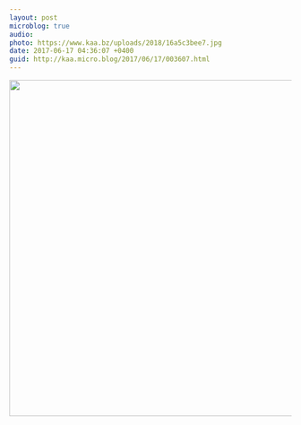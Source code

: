 ```yaml
---
layout: post
microblog: true
audio: 
photo: https://www.kaa.bz/uploads/2018/16a5c3bee7.jpg
date: 2017-06-17 04:36:07 +0400
guid: http://kaa.micro.blog/2017/06/17/003607.html
---
```



<img src="https://www.kaa.bz/uploads/2018/16a5c3bee7.jpg" width="600" height="600" />

